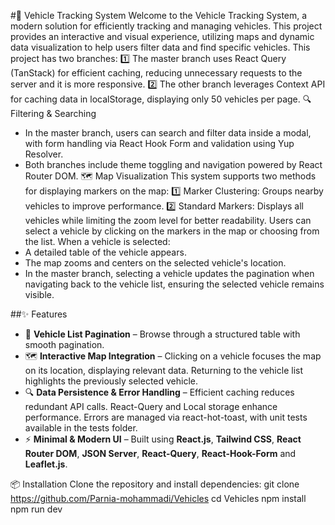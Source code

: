 #🚀 Vehicle Tracking System
Welcome to the Vehicle Tracking System, a modern solution for efficiently tracking and managing vehicles. This project provides an interactive and visual experience, utilizing maps and dynamic data visualization to help users filter data and find specific vehicles.
This project has two branches:
1️⃣ The master branch uses React Query (TanStack) for efficient caching, reducing unnecessary requests to the server and it is more responsive.
2️⃣ The other branch leverages Context API for caching data in localStorage, displaying only 50 vehicles per page.
🔍 Filtering & Searching

- In the master branch, users can search and filter data inside a modal, with form handling via React Hook Form and validation using Yup Resolver.
- Both branches include theme toggling and navigation powered by React Router DOM.
  🗺 Map Visualization
  This system supports two methods for displaying markers on the map:
  1️⃣ Marker Clustering: Groups nearby vehicles to improve performance.
  2️⃣ Standard Markers: Displays all vehicles while limiting the zoom level for better readability.
  Users can select a vehicle by clicking on the markers in the map or choosing from the list. When a vehicle is selected:
- A detailed table of the vehicle appears.
- The map zooms and centers on the selected vehicle's location.
- In the master branch, selecting a vehicle updates the pagination when navigating back to the vehicle list, ensuring the selected vehicle remains visible.

##✨ Features

- 🚗 **Vehicle List Pagination** – Browse through a structured table with smooth pagination.
- 🗺 **Interactive Map Integration** – Clicking on a vehicle focuses the map on its location, displaying relevant data. Returning to the vehicle list highlights the previously selected vehicle.
- 🔍 **Data Persistence & Error Handling** – Efficient caching reduces redundant API calls. React-Query and Local storage enhance performance. Errors are managed via react-hot-toast, with unit tests available in the tests folder.
- ⚡ **Minimal & Modern UI** – Built using **React.js**, **Tailwind CSS**, **React Router DOM**, **JSON Server**, **React-Query**, **React-Hook-Form** and **Leaflet.js**.

📦 Installation
Clone the repository and install dependencies:
git clone https://github.com/Parnia-mohammadi/Vehicles
cd Vehicles
npm install
npm run dev
